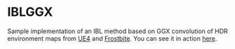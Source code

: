 # IBLGGX
Sample implementation of an IBL method based on GGX convolution of HDR environment maps from [UE4](https://cdn2.unrealengine.com/Resources/files/2013SiggraphPresentationsNotes-26915738.pdf) and [Frostbite](http://www.frostbite.com/wp-content/uploads/2014/11/course_notes_moving_frostbite_to_pbr.pdf).
You can see it in action [here](https://www.youtube.com/watch?v=O-n8HrWNo-s).